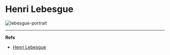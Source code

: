 Henri Lebesgue
==============

![lebesgue-portrait]



---

**Refs**

* [Henri Lebesgue](http://en.wikipedia.org/wiki/Henri_Lebesgue)



[lebesgue-portrait]: http://upload.wikimedia.org/wikipedia/commons/thumb/3/3e/Lebesgue_2.jpeg/225px-Lebesgue_2.jpeg
